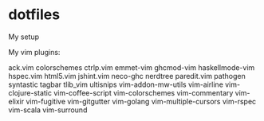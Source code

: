 dotfiles
========

My setup

My vim plugins:

ack.vim
colorschemes
ctrlp.vim
emmet-vim
ghcmod-vim
haskellmode-vim
hspec.vim
html5.vim
jshint.vim
neco-ghc
nerdtree
paredit.vim
pathogen
syntastic
tagbar
tlib_vim
ultisnips
vim-addon-mw-utils
vim-airline
vim-clojure-static
vim-coffee-script
vim-colorschemes
vim-commentary
vim-elixir
vim-fugitive
vim-gitgutter
vim-golang
vim-multiple-cursors
vim-rspec
vim-scala
vim-surround
